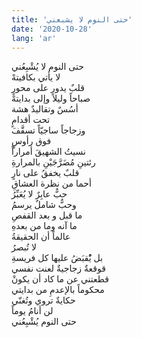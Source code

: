 ```yaml
---
title: 'حتى النوم لا يشبعني'
date: '2020-10-28'
lang: 'ar'
---
```


حتى النوم لا يُشْبِعُني  
لا يأتي بكافيتهْ  
قلبٌ يدور على محورٍ  
صباحاً وليلاً وإلى بدايتهْ  
أسُسٌ وتقاليدٌ هشة  
تحت أقدامٍ  
وزجاجاً ساجيّاً تسقَّفَ  
فوق رأوسٍ  
نسيتُ الشهيقَ أمراراً  
رئتينِ مُضَرَّجَيْنِ بالمرارةِ  
قلبٌ يخفقُ على نارٍ  
أحما من نظرة العشاقِ  
حبٌّ عابِرٌ لا يُعَبِّرُ  
وحبٌّ شاملٌ يرسمُ  
ما قبل و بعد القفصِ  
ما آنه وما من بعدهِ  
عالماً أن الحقيقةُ  
لا تُبصرُ  
بل يُْقبَضُ عليها كل فريسةِ  
قوقعةٌ زجاجيةٌ لعنت نفسي  
قطعتني عن ما كاد أن يكونْ  
محكوماً بالإعدمِ من بدايتي  
حكايةٌ تروي وتُغنّي  
لن أنامُ يوماً  
حتى النوم يُشْبِعُني  